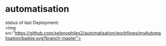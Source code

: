 # automatisation

status of last Deployment:<br>
<img src:"https://github.com/selenophiles2/automatisation/workflows/myAutomatisation/badge.svg?branch-master"><br>
